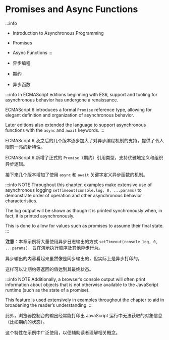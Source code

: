 # Promises and Async Functions

:::info
- Introduction to Asynchronous Programming
- Promises
- Async Functions
:::

- 异步编程
- 期约
- 异步函数



:::info
In ECMAScript editions beginning with ES6, support and tooling for asynchronous behavior has undergone a renaissance. 

ECMAScript 6 introduces a formal `Promise` reference type, allowing for elegant definition and organization of asynchronous behavior. 

Later editions also extended the language to support asynchronous functions with the `async` and `await` keywords.
:::

ECMAScript 6 及之后的几个版本逐步加大了对异步编程机制的支持，提供了令人眼前一亮的新特性。

ECMAScript 6 新增了正式的 `Promise`（期约）引用类型，支持优雅地定义和组织异步逻辑。

接下来几个版本增加了使用 `async` 和 `await` 关键字定义异步函数的机制。



:::info NOTE
Throughout this chapter, examples make extensive use of asynchronous logging `setTimeout(console.log, 0, ...params)` to demonstrate order of operation and other asynchronous behavior characteristics. 

The log output will be shown as though it is printed synchronously when, in fact, it is printed asynchronously. 

This is done to allow for values such as promises to assume their final state.
:::

**注意**：本章示例将大量使用异步日志输出的方式 `setTimeout(console.log, 0, ...params)`，旨在演示执行顺序及其他异步行为。

异步输出的内容看起来虽然像是同步输出的，但实际上是异步打印的。

这样可以让期约等返回的值达到其最终状态。


:::info NOTE
Additionally, a browser’s console output will often print information about objects that is not otherwise available to the JavaScript runtime (such as the state of a promise). 

This feature is used extensively in examples throughout the chapter to aid in broadening the reader’s understanding.
:::

此外，浏览器控制台的输出经常能打印出 JavaScript 运行中无法获取的对象信息（比如期约的状态）。

这个特性在示例中广泛使用，以便辅助读者理解相关概念。
